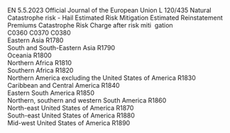EN  5.5.2023 Official Journal of the European Union L 120/435
 Natural Catastrophe risk - Hail  Estimated Risk 
Mitigation  Estimated 
Reinstatement 
Premiums  Catastrophe 
Risk Charge 
after risk miti ­
gation  
C0360  C0370  C0380  
Eastern Asia  R1780  
South and South-Eastern Asia  R1790  
Oceania  R1800  
Northern Africa  R1810  
Southern Africa  R1820  
Northern America excluding the United States of 
America  R1830  
Caribbean and Central America  R1840  
Eastern South America  R1850  
Northern, southern and western South America  R1860  
North-east United States of America  R1870  
South-east United States of America  R1880  
Mid-west United States of America  R1890